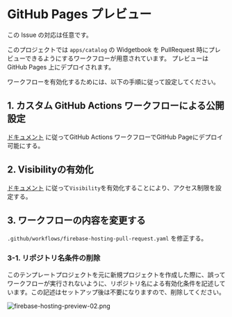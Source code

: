 # GitHub Pages プレビュー

この Issue の対応は任意です。

このプロジェクトでは `apps/catalog` の Widgetbook を PullRequest 時にプレビューできるようにするワークフローが用意されています。
プレビューは GitHub Pages 上にデプロイされます。

ワークフローを有効化するためには、以下の手順に従って設定してください。

## 1. カスタム GitHub Actions ワークフローによる公開設定

[ドキュメント][1] に従ってGitHub Actions ワークフローでGitHub Pageにデプロイ可能にする。

## 2. Visibilityの有効化

[ドキュメント][2] に従って`Visibility`を有効化することにより、アクセス制限を設定する。

## 3. ワークフローの内容を変更する

`.github/workflows/firebase-hosting-pull-request.yaml` を修正する。

### 3-1. リポジトリ名条件の削除

このテンプレートプロジェクトを元に新規プロジェクトを作成した際に、誤ってワークフローが実行されないように、リポジトリ名による有効化条件を記述しています。この記述はセットアップ後は不要になりますので、削除してください。

![firebase-hosting-preview-02.png](https://github.com/user-attachments/assets/04475d96-986d-44de-b945-25c4308b5d26)

<!-- Links -->

[1]: https://docs.github.com/ja/pages/getting-started-with-github-pages/configuring-a-publishing-source-for-your-github-pages-site#%E3%82%AB%E3%82%B9%E3%82%BF%E3%83%A0-github-actions-%E3%83%AF%E3%83%BC%E3%82%AF%E3%83%95%E3%83%AD%E3%83%BC%E3%81%AB%E3%82%88%E3%82%8B%E5%85%AC%E9%96%8B

[2]: https://docs.github.com/ja/enterprise-cloud@latest/pages/getting-started-with-github-pages/changing-the-visibility-of-your-github-pages-site
